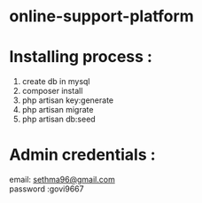 # online-support-platform

# Installing process :
1) create db in mysql
2) composer install
3) php artisan key:generate 
4) php artisan migrate
5) php artisan db:seed

# Admin credentials :

email: sethma96@gmail.com <br>
password :govi9667
